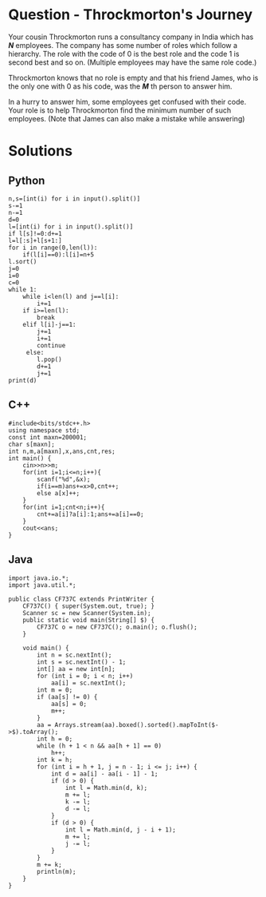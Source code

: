 # Question - Throckmorton's Journey

Your cousin Throckmorton runs a consultancy company in India which has **_N_** employees. The company has some number of roles which follow a hierarchy. The role with the code of 0 is the best role and the code 1 is second best and so on. (Multiple employees may have the same role code.)

Throckmorton knows that no role is empty and that his friend James, who is the only one with 0 as his code, was the **_M_** th person to answer him.

In a hurry to answer him, some employees get confused with their code. Your role is to help Throckmorton find the minimum number of such employees. (Note that James can also make a mistake while answering)

# Solutions

## Python

    n,s=[int(i) for i in input().split()]
    s-=1
    n-=1
    d=0
    l=[int(i) for i in input().split()]
    if l[s]!=0:d+=1
    l=l[:s]+l[s+1:]
    for i in range(0,len(l)):
        if(l[i]==0):l[i]=n+5
    l.sort()
    j=0
    i=0
    c=0
    while 1:
        while i<len(l) and j==l[i]:
    	    i+=1
        if i>=len(l):
    	    break
        elif l[i]-j==1:
    	    j+=1
    	    i+=1
    	    continue
    	 else:
    	    l.pop()
    		d+=1
    		j+=1
    print(d)

## C++

    #include<bits/stdc++.h>
    using namespace std;
    const int maxn=200001;
    char s[maxn];
    int n,m,a[maxn],x,ans,cnt,res;
    int main() {
    	cin>>n>>m;
        for(int i=1;i<=n;i++){
    	    scanf("%d",&x);
    	    if(i==m)ans+=x>0,cnt++;
    	    else a[x]++;
        }
        for(int i=1;cnt<n;i++){
    	    cnt+=a[i]?a[i]:1;ans+=a[i]==0;
        }
        cout<<ans;
    }

## Java

    import java.io.*;
    import java.util.*;

    public class CF737C extends PrintWriter {
    	CF737C() { super(System.out, true); }
    	Scanner sc = new Scanner(System.in);
    	public static void main(String[] $) {
    		CF737C o = new CF737C(); o.main(); o.flush();
    	}

    	void main() {
    		int n = sc.nextInt();
    		int s = sc.nextInt() - 1;
    		int[] aa = new int[n];
    		for (int i = 0; i < n; i++)
    			aa[i] = sc.nextInt();
    		int m = 0;
    		if (aa[s] != 0) {
    			aa[s] = 0;
    			m++;
    		}
    		aa = Arrays.stream(aa).boxed().sorted().mapToInt($->$).toArray();
    		int h = 0;
    		while (h + 1 < n && aa[h + 1] == 0)
    			h++;
    		int k = h;
    		for (int i = h + 1, j = n - 1; i <= j; i++) {
    			int d = aa[i] - aa[i - 1] - 1;
    			if (d > 0) {
    				int l = Math.min(d, k);
    				m += l;
    				k -= l;
    				d -= l;
    			}
    			if (d > 0) {
    				int l = Math.min(d, j - i + 1);
    				m += l;
    				j -= l;
    			}
    		}
    		m += k;
    		println(m);
    	}
    }
